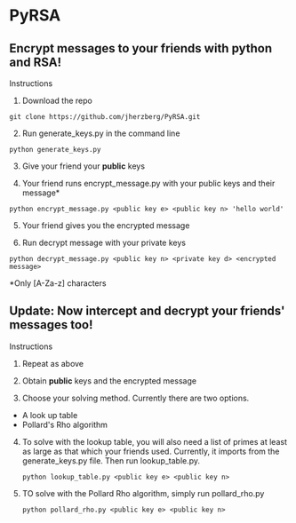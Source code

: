 # PyRSA

## Encrypt messages to your friends with python and RSA!

Instructions

1. Download the repo

  `git clone https://github.com/jherzberg/PyRSA.git`

2. Run generate_keys.py in the command line

  `python generate_keys.py`

3. Give your friend your **public** keys

4. Your friend runs encrypt_message.py with your public keys and their message*

  `python encrypt_message.py <public key e> <public key n> 'hello world'`

5. Your friend gives you the encrypted message

6. Run decrypt message with your private keys

  `python decrypt_message.py <public key n> <private key d> <encrypted message>`

\*Only [A-Za-z] characters

## Update: Now intercept and decrypt your friends' messages too!

Instructions

1. Repeat as above

2. Obtain **public** keys and the encrypted message

3. Choose your solving method. Currently there are two options.
 - A look up table
 - Pollard's Rho algorithm

4. To solve with the lookup table, you will also need a list of primes at least
as large as that which your friends used. Currently, it imports from the generate_keys.py file. Then run lookup_table.py.

    `python lookup_table.py <public key e> <public key n>`

5. TO solve with the Pollard Rho algorithm, simply run pollard_rho.py

    `python pollard_rho.py <public key e> <public key n>`
